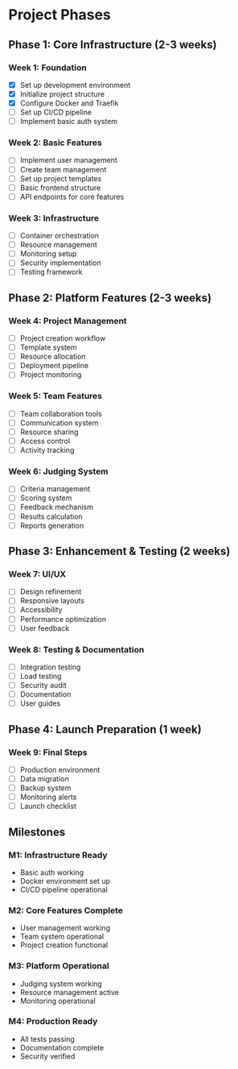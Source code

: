 # Project Phases

## Phase 1: Core Infrastructure (2-3 weeks)

### Week 1: Foundation
- [x] Set up development environment
- [x] Initialize project structure
- [x] Configure Docker and Traefik
- [ ] Set up CI/CD pipeline
- [ ] Implement basic auth system

### Week 2: Basic Features
- [ ] Implement user management
- [ ] Create team management
- [ ] Set up project templates
- [ ] Basic frontend structure
- [ ] API endpoints for core features

### Week 3: Infrastructure
- [ ] Container orchestration
- [ ] Resource management
- [ ] Monitoring setup
- [ ] Security implementation
- [ ] Testing framework

## Phase 2: Platform Features (2-3 weeks)

### Week 4: Project Management
- [ ] Project creation workflow
- [ ] Template system
- [ ] Resource allocation
- [ ] Deployment pipeline
- [ ] Project monitoring

### Week 5: Team Features
- [ ] Team collaboration tools
- [ ] Communication system
- [ ] Resource sharing
- [ ] Access control
- [ ] Activity tracking

### Week 6: Judging System
- [ ] Criteria management
- [ ] Scoring system
- [ ] Feedback mechanism
- [ ] Results calculation
- [ ] Reports generation

## Phase 3: Enhancement & Testing (2 weeks)

### Week 7: UI/UX
- [ ] Design refinement
- [ ] Responsive layouts
- [ ] Accessibility
- [ ] Performance optimization
- [ ] User feedback

### Week 8: Testing & Documentation
- [ ] Integration testing
- [ ] Load testing
- [ ] Security audit
- [ ] Documentation
- [ ] User guides

## Phase 4: Launch Preparation (1 week)

### Week 9: Final Steps
- [ ] Production environment
- [ ] Data migration
- [ ] Backup system
- [ ] Monitoring alerts
- [ ] Launch checklist

## Milestones

### M1: Infrastructure Ready
- Basic auth working
- Docker environment set up
- CI/CD pipeline operational

### M2: Core Features Complete
- User management working
- Team system operational
- Project creation functional

### M3: Platform Operational
- Judging system working
- Resource management active
- Monitoring operational

### M4: Production Ready
- All tests passing
- Documentation complete
- Security verified
